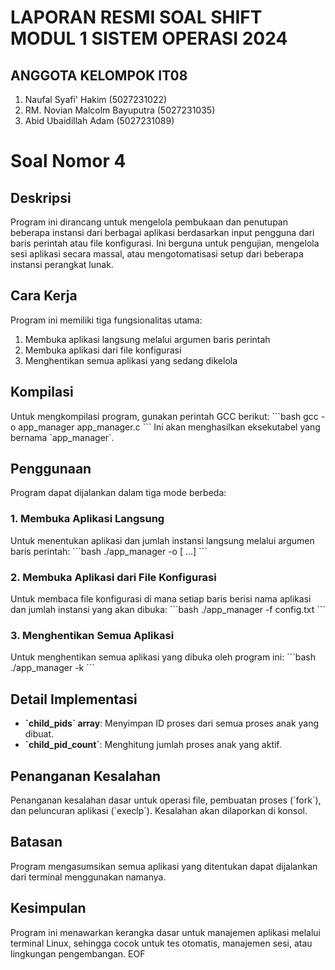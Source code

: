 # LAPORAN RESMI SOAL SHIFT MODUL 1 SISTEM OPERASI 2024
## ANGGOTA KELOMPOK IT08

1. Naufal Syafi' Hakim          (5027231022)
2. RM. Novian Malcolm Bayuputra (5027231035)
3. Abid Ubaidillah Adam         (5027231089)

# Soal Nomor 4
## Deskripsi
Program ini dirancang untuk mengelola pembukaan dan penutupan beberapa instansi dari berbagai aplikasi berdasarkan input pengguna dari baris perintah atau file konfigurasi. Ini berguna untuk pengujian, mengelola sesi aplikasi secara massal, atau mengotomatisasi setup dari beberapa instansi perangkat lunak.

## Cara Kerja
Program ini memiliki tiga fungsionalitas utama:
1. Membuka aplikasi langsung melalui argumen baris perintah
2. Membuka aplikasi dari file konfigurasi
3. Menghentikan semua aplikasi yang sedang dikelola

## Kompilasi
Untuk mengkompilasi program, gunakan perintah GCC berikut:
\`\`\`bash
gcc -o app_manager app_manager.c
\`\`\`
Ini akan menghasilkan eksekutabel yang bernama \`app_manager\`.

## Penggunaan
Program dapat dijalankan dalam tiga mode berbeda:

### 1. Membuka Aplikasi Langsung
Untuk menentukan aplikasi dan jumlah instansi langsung melalui argumen baris perintah:
\`\`\`bash
./app_manager -o <app1> <num1> [<app2> <num2> ...]
\`\`\`
### 2. Membuka Aplikasi dari File Konfigurasi
Untuk membaca file konfigurasi di mana setiap baris berisi nama aplikasi dan jumlah instansi yang akan dibuka:
\`\`\`bash
./app_manager -f config.txt
\`\`\`
### 3. Menghentikan Semua Aplikasi
Untuk menghentikan semua aplikasi yang dibuka oleh program ini:
\`\`\`bash
./app_manager -k
\`\`\`

## Detail Implementasi
- **\`child_pids\` array**: Menyimpan ID proses dari semua proses anak yang dibuat.
- **\`child_pid_count\`**: Menghitung jumlah proses anak yang aktif.

## Penanganan Kesalahan
Penanganan kesalahan dasar untuk operasi file, pembuatan proses (\`fork\`), dan peluncuran aplikasi (\`execlp\`). Kesalahan akan dilaporkan di konsol.

## Batasan
Program mengasumsikan semua aplikasi yang ditentukan dapat dijalankan dari terminal menggunakan namanya.

## Kesimpulan
Program ini menawarkan kerangka dasar untuk manajemen aplikasi melalui terminal Linux, sehingga cocok untuk tes otomatis, manajemen sesi, atau lingkungan pengembangan.
EOF

